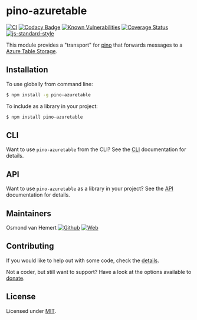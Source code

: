 # pino-azuretable

[![CI](https://github.com/ovhemert/pino-azuretable/workflows/CI/badge.svg)](https://github.com/ovhemert/pino-azuretable/actions)
[![Codacy Badge](https://api.codacy.com/project/badge/Grade/320db90115f545959ec94170976848a8)](https://www.codacy.com/app/ovhemert/pino-azuretable?utm_source=github.com&amp;utm_medium=referral&amp;utm_content=ovhemert/pino-azuretable&amp;utm_campaign=Badge_Grade)
[![Known Vulnerabilities](https://snyk.io/test/npm/pino-azuretable/badge.svg)](https://snyk.io/test/npm/pino-azuretable)
[![Coverage Status](https://coveralls.io/repos/github/ovhemert/pino-azuretable/badge.svg?branch=master)](https://coveralls.io/github/ovhemert/pino-azuretable?branch=master)
[![js-standard-style](https://img.shields.io/badge/code%20style-standard-brightgreen.svg?style=flat)](http://standardjs.com/)

This module provides a "transport" for [pino][pino] that forwards messages to a [Azure Table Storage][azuretable].

## Installation

To use globally from command line:

```bash
$ npm install -g pino-azuretable
```

To include as a library in your project:

```bash
$ npm install pino-azuretable
```

## CLI

Want to use `pino-azuretable` from the CLI?
See the [CLI](./docs/CLI.md) documentation for details.

## API

Want to use `pino-azuretable` as a library in your project?
See the [API](./docs/API.md) documentation for details.

## Maintainers

Osmond van Hemert
[![Github](https://img.shields.io/badge/-website.svg?style=social&logoColor=333&logo=github)](https://github.com/ovhemert)
[![Web](https://img.shields.io/badge/-website.svg?style=social&logoColor=333&logo=nextdoor)](https://ovhemert.dev)

## Contributing

If you would like to help out with some code, check the [details](./docs/CONTRIBUTING.md).

Not a coder, but still want to support? Have a look at the options available to [donate](https://ovhemert.dev/donate).

## License

Licensed under [MIT](./LICENSE).

[pino]: https://www.npmjs.com/package/pino
[azuretable]: https://azure.microsoft.com/en-us/services/storage/tables/
